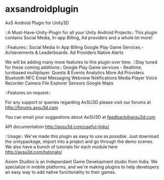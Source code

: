 axsandroidplugin
================

AxS Android Plugin for Unity3D


::A Must-Have-Unity-Plugin for all your Unity Android Projects::
This plugin contains Social Media, In-app Billing,
Ad providers and a whole lot more!

::Features::
Social Media
In App Billing
Google Play Game Services - Achievements & Leaderboards.
Ad Providers
Native Alerts

We will be adding many more features to this plugin over time. 
::Stay tuned for these coming additions::
Google Play Game services - Realtime, turnbased multiplayer. Quests & Events
Analytics
More Ad Providers
Bluetooth
NFC
Email
Messaging
Webview
Notifications
Media Player
Voice Recorder
Camera
File Explorer
Sensors
Google Maps

::Features on request::


For any support or queries regarding AxSU3D please visit our forums at http://forums.axsu3d.com 

You can email your suggestions about AxSU3D at feedback@axsu3d.com

API documentation http://axsu3d.com/useful-links/

::Usage::
We've made this plugin as easy to use as possible. Just download the unitypackage, 
import into a project and go through the demo scenes. We also have a bunch of tutorials
for each module here http://axsu3d.com/tutorials/


Axiom Studios is an Independant Game Development studio from India.
We specialize in mobile platforms, and we're making plugins to help 
developers an easy way to add native functionality to their games.
